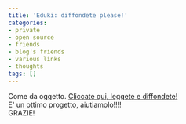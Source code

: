 ```yaml
---
title: 'Eduki: diffondete please!'
categories:
- private
- open source
- friends
- blog's friends
- various links
- thoughts
tags: []
---
```

Come da oggetto. [Cliccate qui, leggete e
diffondete!](http://ubuntista.wordpress.com/2007/09/28/eduki-il-futuro-dellopen-education/ "http://ubuntista.wordpress.com/2007/09/28/eduki-il-futuro-dellopen-education/" )  
E' un ottimo progetto, aiutiamolo!!!!  
GRAZIE!

